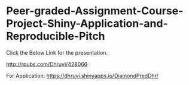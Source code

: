 # Peer-graded-Assignment-Course-Project-Shiny-Application-and-Reproducible-Pitch

Click the Below Link for the presentation.


http://rpubs.com/Dhruvi/428066

For Application:
https://dhruvi.shinyapps.io/DiamondPredDhr/